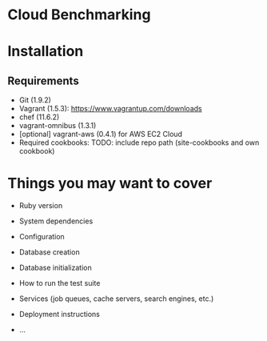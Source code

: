# Cloud Benchmarking

# Installation

## Requirements
* Git (1.9.2)
* Vagrant (1.5.3): https://www.vagrantup.com/downloads
 * chef (11.6.2)
 * vagrant-omnibus (1.3.1)
 * [optional] vagrant-aws (0.4.1) for AWS EC2 Cloud
* Required cookbooks: TODO: include repo path (site-cookbooks and own cookbook)

# Things you may want to cover

* Ruby version

* System dependencies

* Configuration

* Database creation

* Database initialization

* How to run the test suite

* Services (job queues, cache servers, search engines, etc.)

* Deployment instructions

* ...

